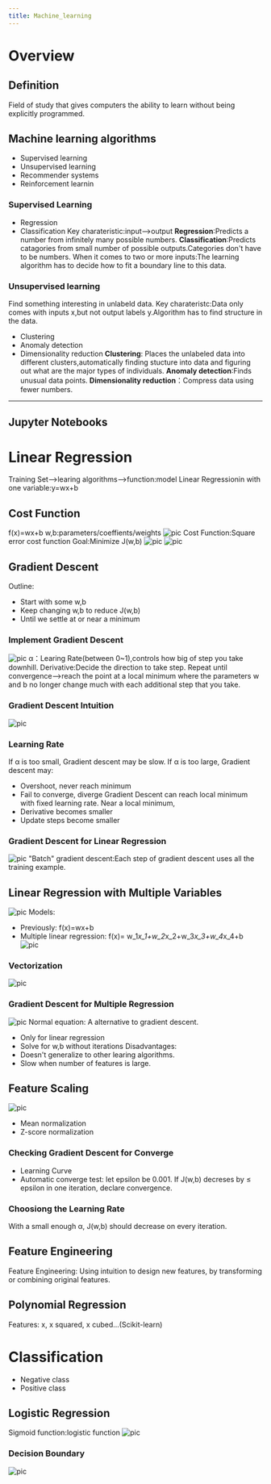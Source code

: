 ```yaml
---
title: Machine_learning
---
```

# Overview
## Definition
Field of study that gives computers the ability to learn without being explicitly programmed.
## Machine learning algorithms
- Supervised learning
- Unsupervised learning 
- Recommender systems
- Reinforcement learnin
### Supervised Learning
- Regression
- Classification
Key charateristic:input-->output
**Regression**:Predicts a number from infinitely many possible numbers.
**Classification**:Predicts catagories from small number of possible outputs.Categories don't have to be numbers.
When it comes to two or more inputs:The learning algorithm has to decide how to fit a boundary line to this data.
### Unsupervised learning
Find something interesting in unlabeld data.
Key charateristc:Data only comes with inputs x,but not output labels y.Algorithm has to find structure in the data.
- Clustering
- Anomaly detection
- Dimensionality reduction
**Clustering**: Places the unlabeled data into different clusters,automatically finding stucture into data and figuring out what are the major types of individuals.
**Anomaly detection**:Finds unusual data points.
**Dimensionality reduction**：Compress data using fewer numbers.
--------
## Jupyter Notebooks
# Linear Regression
Training Set-->learing algorithms-->function:model
Linear Regressionin with one variable:y=wx+b
## Cost Function
f(x)=wx+b w,b:parameters/coeffients/weights
![pic](images/Cost_Function.png "Cost Function")
Cost Function:Square error cost function
Goal:Minimize J(w,b)
![pic](images/The_function_of_w.png "The function of w")
![pic](images/J(w,b).png "J(w,b) of Linear Function")
## Gradient Descent
Outline:
- Start with some w,b
- Keep changing w,b to reduce J(w,b)
- Until we settle at or near a minimum
### Implement Gradient Descent
![pic](images/Gradient_Descent_Algorithm.png "Gradient Descent Algorithm")
α：Learing Rate(between 0~1),controls how big of step you take downhill.
Derivative:Decide the direction to take step.
Repeat until convergence-->reach the point at a local
minimum where the parameters w and b no longer change much with each additional step that you take.
### Gradient Descent Intuition
![pic](images/Gradient_Descent.png "Gradient Descent Intuition")
### Learning Rate
If α is too small, Gradient descent may be slow.
If α is too large, Gradient descent may:
- Overshoot, never reach minimum
- Fail to converge, diverge
Gradient Descent can reach local minimum with fixed learning rate.
Near a local minimum,
- Derivative becomes smaller
- Update steps become smaller
### Gradient Descent for Linear Regression
![pic](images/Gradient_Descent_for_Linear_Regression.png "Gradient Descent for Linear Regression")
"Batch" gradient descent:Each step of gradient descent uses all the training example.
## Linear Regression with Multiple Variables
![pic](images/Multiple_Variables.png "Multiple Variables") 
Models:
- Previously: f(x)=wx+b
- Multiple linear regression: f(x)= w_1*x_1+w_2*x_2+w_3*x_3+w_4*x_4+b
![pic](images/Multiple_linear_regression.png "Multiple linear regression") 
### Vectorization
![pic](images/Vectorization.png" "Vectorization") 
### Gradient Descent for Multiple Regression
![pic](images/Gradient_Descent_for_Linear_Regression.png "Gradient Descent for Multiple Regressionctorization") 
Normal equation: A alternative to gradient descent.
- Only for linear regression
- Solve for w,b without iterations
Disadvantages:
- Doesn't generalize to other learing algorithms.
- Slow when number of features is large.
## Feature Scaling
![pic](images/Feature_Scaling.png "Feature Scaling")
- Mean normalization
- Z-score normalization
### Checking Gradient Descent for Converge
- Learning Curve
- Automatic converge test: let epsilon be 0.001. If J(w,b) decreses by ≤ epsilon in one iteration, declare convergence.
### Choosiong the Learning Rate
With a small enough α, J(w,b) should decrease on every iteration.
## Feature Engineering
Feature Engineering: Using intuition to design new features, by transforming or combining original features.
## Polynomial Regression
Features: x, x squared, x cubed...(Scikit-learn)
# Classification
- Negative class
- Positive class
## Logistic Regression
Sigmoid function:logistic function
![pic](images/Sigmoid_Function.png "Sigmoid Function")
### Decision Boundary
![pic](images/Sigmoid_Function_for_Mulitiple_Regression.png "Sigmoid Function for Mulitiple Regression")
